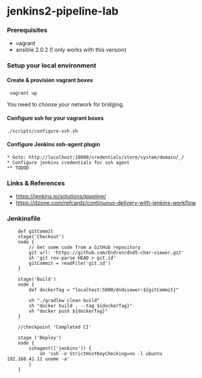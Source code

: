 # jenkins2-pipeline-lab

### Prerequisites

* vagrant
* ansible 2.0.2 (! only works with this version)


### Setup your local environment

#### Create & provision vagrant boxes

     vagrant up

You need to choose your network for bridging.


#### Configure ssh for your vagrant boxes

    ./scripts/configure-ssh.sh


#### Configure Jenkins ssh-agent plugin

    * Goto: http://localhost:18080/credentials/store/system/domain/_/
    * Configure jenkins credentials for ssh agent
    ** TODOD


### Links & References

* https://jenkins.io/solutions/pipeline/
* https://dzone.com/refcardz/continuous-delivery-with-jenkins-workflow


### Jenkinsfile

```
    def gitCommit
    stage('Checkout')
    node {
        // Get some code from a GitHub repository
        git url: 'https://github.com/Endron/dnd5-char-viewer.git'
        sh 'git rev-parse HEAD > git.id'
        gitCommit = readFile('git.id')
    }

    stage('Build') 
    node {
        def dockerTag = "localhost:5000/dndviewer:${gitCommit}"
        
        sh "./gradlew clean build"
        sh "docker build . --tag ${dockerTag}"
        sh "docker push ${dockerTag}"
    }

    //checkpoint 'Completed CI'

    stage ('Deploy') 
    node {
        sshagent(['jenkins']) {
            sh 'ssh -o StrictHostKeyChecking=no -l ubuntu 192.168.42.11 uname -a'
        }
    }
```

